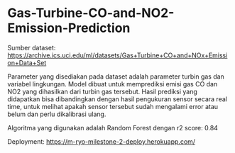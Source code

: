 # Gas-Turbine-CO-and-NO2-Emission-Prediction

Sumber dataset: https://archive.ics.uci.edu/ml/datasets/Gas+Turbine+CO+and+NOx+Emission+Data+Set

Parameter yang disediakan pada dataset adalah parameter turbin gas dan variabel lingkungan. Model dibuat untuk memprediksi emisi gas CO dan NO2 yang dihasilkan dari turbin gas tersebut. Hasil prediksi yang didapatkan bisa dibandingkan dengan hasil pengukuran sensor secara real time, untuk melihat apakah sensor tersebut sudah mengalami error atau belum dan perlu dikalibrasi ulang.

Algoritma yang digunakan adalah Random Forest dengan r2 score: 0.84

Deployment: https://m-ryo-milestone-2-deploy.herokuapp.com/
